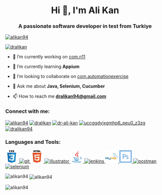 <h1 align="center">Hi 👋, I'm Ali Kan</h1>
<h3 align="center">A passionate software developer in test from Turkiye</h3>

<p align="left"> <a href="https://github.com/ryo-ma/github-profile-trophy"><img src="https://github-profile-trophy.vercel.app/?username=alikan94" alt="alikan94" /></a> </p>

<p align="left"> <a href="https://twitter.com/dralikan" target="blank"><img src="https://img.shields.io/twitter/follow/dralikan?logo=twitter&style=for-the-badge" alt="dralikan" /></a> </p>

- 🔭 I’m currently working on [com.n11](https://github.com/alikan94/n11.com-automation-framework)

- 🌱 I’m currently learning **Appium**

- 👯 I’m looking to collaborate on [com.automationexercise](https://github.com/alikan94/AutomationExerciseFrameWork)

- 💬 Ask me about **Java, Selenium, Cucumber**

- 📫 How to reach me **dralikan94@gmail.com**

<h3 align="left">Connect with me:</h3>
<p align="left">
<a href="https://dev.to/alikan94" target="blank"><img align="center" src="https://raw.githubusercontent.com/rahuldkjain/github-profile-readme-generator/master/src/images/icons/Social/devto.svg" alt="alikan94" height="30" width="40" /></a>
<a href="https://twitter.com/dralikan" target="blank"><img align="center" src="https://raw.githubusercontent.com/rahuldkjain/github-profile-readme-generator/master/src/images/icons/Social/twitter.svg" alt="dralikan" height="30" width="40" /></a>
<a href="https://linkedin.com/in/dr-ali-kan" target="blank"><img align="center" src="https://raw.githubusercontent.com/rahuldkjain/github-profile-readme-generator/master/src/images/icons/Social/linked-in-alt.svg" alt="dr-ali-kan" height="30" width="40" /></a>
<a href="https://www.youtube.com/channel/UCcgGDyjXGmhp6_pEu0_Z3Zg" target="blank"><img align="center" src="https://raw.githubusercontent.com/rahuldkjain/github-profile-readme-generator/master/src/images/icons/Social/youtube.svg" alt="uccggdyjxgmhp6_peu0_z3zg" height="30" width="40" /></a>
<a href="https://www.leetcode.com/dralikan94" target="blank"><img align="center" src="https://raw.githubusercontent.com/rahuldkjain/github-profile-readme-generator/master/src/images/icons/Social/leet-code.svg" alt="dralikan94" height="30" width="40" /></a>
</p>

<h3 align="left">Languages and Tools:</h3>
<p align="left"> <a href="https://www.w3schools.com/css/" target="_blank" rel="noreferrer"> <img src="https://raw.githubusercontent.com/devicons/devicon/master/icons/css3/css3-original-wordmark.svg" alt="css3" width="40" height="40"/> </a> <a href="https://git-scm.com/" target="_blank" rel="noreferrer"> <img src="https://www.vectorlogo.zone/logos/git-scm/git-scm-icon.svg" alt="git" width="40" height="40"/> </a> <a href="https://www.w3.org/html/" target="_blank" rel="noreferrer"> <img src="https://raw.githubusercontent.com/devicons/devicon/master/icons/html5/html5-original-wordmark.svg" alt="html5" width="40" height="40"/> </a> <a href="https://www.adobe.com/in/products/illustrator.html" target="_blank" rel="noreferrer"> <img src="https://www.vectorlogo.zone/logos/adobe_illustrator/adobe_illustrator-icon.svg" alt="illustrator" width="40" height="40"/> </a> <a href="https://www.java.com" target="_blank" rel="noreferrer"> <img src="https://raw.githubusercontent.com/devicons/devicon/master/icons/java/java-original.svg" alt="java" width="40" height="40"/> </a> <a href="https://www.jenkins.io" target="_blank" rel="noreferrer"> <img src="https://www.vectorlogo.zone/logos/jenkins/jenkins-icon.svg" alt="jenkins" width="40" height="40"/> </a> <a href="https://www.mysql.com/" target="_blank" rel="noreferrer"> <img src="https://raw.githubusercontent.com/devicons/devicon/master/icons/mysql/mysql-original-wordmark.svg" alt="mysql" width="40" height="40"/> </a> <a href="https://www.photoshop.com/en" target="_blank" rel="noreferrer"> <img src="https://raw.githubusercontent.com/devicons/devicon/master/icons/photoshop/photoshop-line.svg" alt="photoshop" width="40" height="40"/> </a> <a href="https://postman.com" target="_blank" rel="noreferrer"> <img src="https://www.vectorlogo.zone/logos/getpostman/getpostman-icon.svg" alt="postman" width="40" height="40"/> </a> <a href="https://www.selenium.dev" target="_blank" rel="noreferrer"> <img src="https://raw.githubusercontent.com/detain/svg-logos/780f25886640cef088af994181646db2f6b1a3f8/svg/selenium-logo.svg" alt="selenium" width="40" height="40"/> </a> </p>

<p><img align="left" src="https://github-readme-stats.vercel.app/api/top-langs?username=alikan94&show_icons=true&locale=en&layout=compact" alt="alikan94" /></p>

<p>&nbsp;<img align="center" src="https://github-readme-stats.vercel.app/api?username=alikan94&show_icons=true&locale=en" alt="alikan94" /></p>

<p><img align="center" src="https://github-readme-streak-stats.herokuapp.com/?user=alikan94&" alt="alikan94" /></p>
